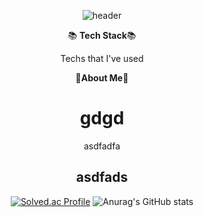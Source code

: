 <div align=center>

![header](https://capsule-render.vercel.app/api?type=wave&color=8FBC8F&text=%20Jiwon-Park%20%20&height=200&fontSize=80&fontColor=2F4F4F)


📚 **Tech Stack**📚
  
Techs that I've used


🌿**About Me**🌿


# gdgd
asdfadfa
## asdfads

[![Solved.ac Profile](http://mazassumnida.wtf/api/v2/generate_badge?boj=jiwon0297)](https://solved.ac/jiwon0297/)
![Anurag's GitHub stats](https://github-readme-stats.vercel.app/api?username=jiwon0297&show_icons=true&theme=gruvbox_light&disable_animations=true)

</div>
